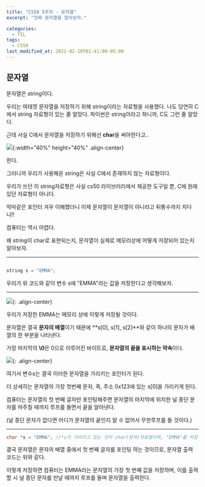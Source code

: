 ```yaml
---
title: "CS50 5주차 - 문자열"
excerpt: "진짜 문자열을 알아보자."

categories:
  - TIL
tags:
  - CS50
last_modified_at: 2021-02-10T01:41:00-05:00
---
```


## 문자열
  
문자열은 string이다.  

우리는 여태껏 문자열을 저장하기 위해 string이라는 자료형을 사용했다. 나도 당연히 C에서 string 자료형이 있는 줄 알았다. 파이썬은 string이라고 하니까, C도 그런 줄 알았다.  

근데 사실 C에서 문자열을 저장하기 위해선 **char**을 써야한다고..  

  
![](https://drive.google.com/uc?id=1WPxIyP7TNuT4F0KBDpkl62EgVlkyh6hn){:width="40%" height="40%" .align-center}  
  

한다.  
  
그러니까 우리가 사용해온  string은 사실 C에서 존재하지 않는 자료형이다.  

우리가 쓰던 이 string자료형은 사실 cs50 라이브러리에서 제공한 도구일 뿐, C에 원래 있던 자료형이 아니다.

악마같은 포인터 겨우 이해했더니 이제 문자열이 문자열이 아니라고 뒤통수까지 치다니!!  

컴퓨터는 역시 어렵다.

왜 string이 char로 표현되는지, 문자열이 실제로 메모리상에 어떻게 저장되어 있는지 알아보자.  
  

- - -


```c

string s = "EMMA";

```

우리가 위 코드와 같이 변수 s에 "EMMA"라는 값을 저장한다고 생각해보자.  

- - -

![](https://drive.google.com/uc?id=1yddb04I6XRluLYhD8v397P7mGN_UeOoT){: .align-center}  
  
우리가 저장한 EMMA는 메모리 상에 이렇게 저장될 것이다.  

  
문자열은 결국 **문자의 배열**이기 때문에 **s[0], s[1], s[2]**와 같이 하나의 문자가 배열의 한 부분을 나타낸다.  

가장 마지막의 **\0**은 0으로 이루어진 바이트로, **문자열의 끝을 표시하는 약속**이다.  
  
![](https://drive.google.com/uc?id=170o-6rMnFl_W-50SzXw8Sta280SjWgnN){: .align-center}  
  
여기서 변수s는 결국 이러한 문자열을 가리키는 포인터가 된다.  

더 상세히는 문자열의 가장 첫번째 문자, 즉, 주소 0x123에 있는 s[0]을 가리키게 된다.  

컴퓨터는 문자열의 첫 번째 글자만 포인팅해주면 문자열의 마지막에 위치한 널 종단 문자를 마주칠 때까지 루프를 돌면서 끝을 알아낸다.  

(널 종단 문자가 없다면 어디가 문자열의 끝인지 알 수 없어서 무한루프를 돌 것이다.)  

- - -

```c
char *s = "EMMA"; //*s가 가리키고 있는 것이 char(문자)자료형이며, "EMMA"를 저장하라. 
```

결국 문자열은 문자의 배열 중에서 첫 번째 글자를 포인팅 하는 것이므로, 문자열 출력 코드는 위와 같다.  

이렇게 저장하면 컴퓨터는 EMMA라는 문자열의 가장 첫 번째 값을 저장하며, 이를 출력할 시 널 종단 문자를 만날 때까지 루프를 돌며 문자열을 출력한다.  
  

